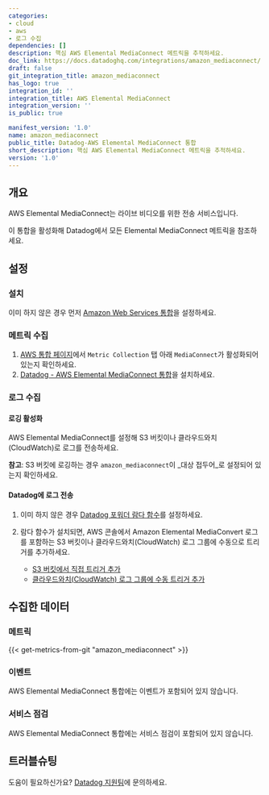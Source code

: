 ```yaml
---
categories:
- cloud
- aws
- 로그 수집
dependencies: []
description: 핵심 AWS Elemental MediaConnect 메트릭을 추적하세요.
doc_link: https://docs.datadoghq.com/integrations/amazon_mediaconnect/
draft: false
git_integration_title: amazon_mediaconnect
has_logo: true
integration_id: ''
integration_title: AWS Elemental MediaConnect
integration_version: ''
is_public: true

manifest_version: '1.0'
name: amazon_mediaconnect
public_title: Datadog-AWS Elemental MediaConnect 통합
short_description: 핵심 AWS Elemental MediaConnect 메트릭을 추적하세요.
version: '1.0'
---
```


<!--  SOURCED FROM https://github.com/DataDog/dogweb -->
## 개요

AWS Elemental MediaConnect는 라이브 비디오를 위한 전송 서비스입니다.

이 통합을 활성화해 Datadog에서 모든 Elemental MediaConnect 메트릭을 참조하세요.

## 설정

### 설치

이미 하지 않은 경우 먼저 [Amazon Web Services 통합][1]을 설정하세요.

### 메트릭 수집

1. [AWS 통합 페이지][2]에서 `Metric Collection` 탭 아래 `MediaConnect`가 활성화되어 있는지 확인하세요.
2. [Datadog - AWS Elemental MediaConnect 통합][3]을 설치하세요.

### 로그 수집

#### 로깅 활성화

AWS Elemental MediaConnect를 설정해 S3 버킷이나 클라우드와치(CloudWatch)로 로그를 전송하세요.

**참고**: S3 버킷에 로깅하는 경우 `amazon_mediaconnect`이 _대상 접두어_로 설정되어 있는지 확인하세요.

#### Datadog에 로그 전송

1. 이미 하지 않은 경우 [Datadog 포워더 람다 함수][4]를 설정하세요.
2. 람다 함수가 설치되면, AWS 콘솔에서 Amazon Elemental MediaConvert 로그를 포함하는 S3 버킷이나 클라우드와치(CloudWatch) 로그 그룹에 수동으로 트리거를 추가하세요.

    - [S3 버킷에서 직접 트리거 추가][5]
    - [클라우드와치(CloudWatch) 로그 그룹에 수동 트리거 추가][6]

## 수집한 데이터

### 메트릭
{{< get-metrics-from-git "amazon_mediaconnect" >}}


### 이벤트

AWS Elemental MediaConnect 통합에는 이벤트가 포함되어 있지 않습니다.

### 서비스 점검

AWS Elemental MediaConnect 통합에는 서비스 점검이 포함되어 있지 않습니다.

## 트러블슈팅

도움이 필요하신가요? [Datadog 지원팀][8]에 문의하세요.

[1]: https://docs.datadoghq.com/ko/integrations/amazon_web_services/
[2]: https://app.datadoghq.com/integrations/amazon-web-services
[3]: https://app.datadoghq.com/integrations/amazon-mediaconnect
[4]: https://docs.datadoghq.com/ko/logs/guide/forwarder/
[5]: https://docs.datadoghq.com/ko/integrations/amazon_web_services/?tab=allpermissions#collecting-logs-from-s3-buckets
[6]: https://docs.datadoghq.com/ko/integrations/amazon_web_services/?tab=allpermissions#collecting-logs-from-cloudwatch-log-group
[7]: https://github.com/DataDog/dogweb/blob/prod/integration/amazon_mediaconnect/amazon_mediaconnect_metadata.csv
[8]: https://docs.datadoghq.com/ko/help/
